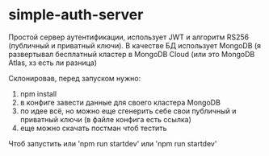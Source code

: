 # simple-auth-server
Простой сервер аутентификации, использует JWT и алгоритм RS256 (публичный и приватный ключи). В качестве БД использует MongoDB (я развертывал бесплатный кластер в MongoDB Cloud (или это MongoDB Atlas, хз есть ли разница)

Склонировав, перед запуском нужно:
1) npm install
2) в конфиге завести данные для своего кластера MongoDB
3) по идее всё, но можно еще сгенерить себе свои публичный и приватный ключи (в файле конфига есть ссылка)
4) еще можно скачать постман чтоб тестить

Чтоб запустить или 'npm run startdev' или 'npm run startdev'
